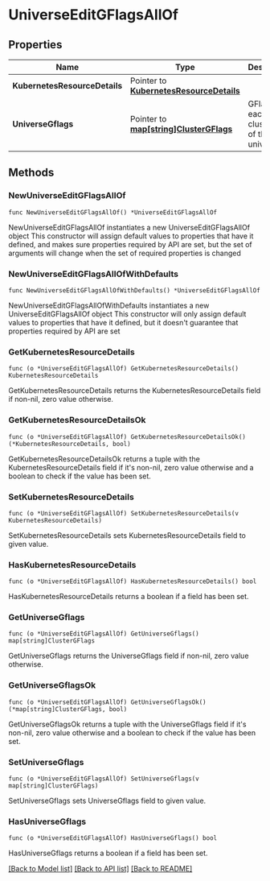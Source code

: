 # UniverseEditGFlagsAllOf

## Properties

Name | Type | Description | Notes
------------ | ------------- | ------------- | -------------
**KubernetesResourceDetails** | Pointer to [**KubernetesResourceDetails**](KubernetesResourceDetails.md) |  | [optional] 
**UniverseGflags** | Pointer to [**map[string]ClusterGFlags**](ClusterGFlags.md) | GFlags for each cluster uuid of this universe | [optional] 

## Methods

### NewUniverseEditGFlagsAllOf

`func NewUniverseEditGFlagsAllOf() *UniverseEditGFlagsAllOf`

NewUniverseEditGFlagsAllOf instantiates a new UniverseEditGFlagsAllOf object
This constructor will assign default values to properties that have it defined,
and makes sure properties required by API are set, but the set of arguments
will change when the set of required properties is changed

### NewUniverseEditGFlagsAllOfWithDefaults

`func NewUniverseEditGFlagsAllOfWithDefaults() *UniverseEditGFlagsAllOf`

NewUniverseEditGFlagsAllOfWithDefaults instantiates a new UniverseEditGFlagsAllOf object
This constructor will only assign default values to properties that have it defined,
but it doesn't guarantee that properties required by API are set

### GetKubernetesResourceDetails

`func (o *UniverseEditGFlagsAllOf) GetKubernetesResourceDetails() KubernetesResourceDetails`

GetKubernetesResourceDetails returns the KubernetesResourceDetails field if non-nil, zero value otherwise.

### GetKubernetesResourceDetailsOk

`func (o *UniverseEditGFlagsAllOf) GetKubernetesResourceDetailsOk() (*KubernetesResourceDetails, bool)`

GetKubernetesResourceDetailsOk returns a tuple with the KubernetesResourceDetails field if it's non-nil, zero value otherwise
and a boolean to check if the value has been set.

### SetKubernetesResourceDetails

`func (o *UniverseEditGFlagsAllOf) SetKubernetesResourceDetails(v KubernetesResourceDetails)`

SetKubernetesResourceDetails sets KubernetesResourceDetails field to given value.

### HasKubernetesResourceDetails

`func (o *UniverseEditGFlagsAllOf) HasKubernetesResourceDetails() bool`

HasKubernetesResourceDetails returns a boolean if a field has been set.

### GetUniverseGflags

`func (o *UniverseEditGFlagsAllOf) GetUniverseGflags() map[string]ClusterGFlags`

GetUniverseGflags returns the UniverseGflags field if non-nil, zero value otherwise.

### GetUniverseGflagsOk

`func (o *UniverseEditGFlagsAllOf) GetUniverseGflagsOk() (*map[string]ClusterGFlags, bool)`

GetUniverseGflagsOk returns a tuple with the UniverseGflags field if it's non-nil, zero value otherwise
and a boolean to check if the value has been set.

### SetUniverseGflags

`func (o *UniverseEditGFlagsAllOf) SetUniverseGflags(v map[string]ClusterGFlags)`

SetUniverseGflags sets UniverseGflags field to given value.

### HasUniverseGflags

`func (o *UniverseEditGFlagsAllOf) HasUniverseGflags() bool`

HasUniverseGflags returns a boolean if a field has been set.


[[Back to Model list]](../README.md#documentation-for-models) [[Back to API list]](../README.md#documentation-for-api-endpoints) [[Back to README]](../README.md)


